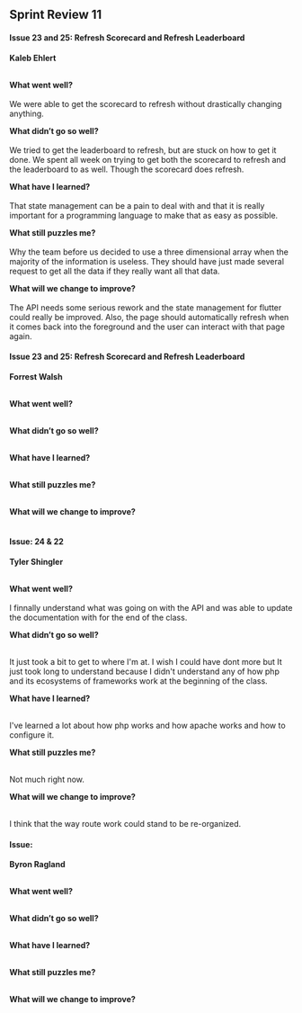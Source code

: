## Sprint Review 11

#### Issue 23 and 25: Refresh Scorecard and Refresh Leaderboard
**Kaleb Ehlert**
<br/><br/>

**What went well?**<br/><br/>
We were able to get the scorecard to refresh without drastically changing anything.

**What didn’t go so well?**<br/><br/>
We tried to get the leaderboard to refresh, but are stuck on how to get it done. We spent all week on trying to get both the scorecard to refresh and the leaderboard to as well. Though the scorecard does refresh.

**What have I learned?**<br/><br/>
That state management can be a pain to deal with and that it is really important for a programming language to make that as easy as possible.

**What still puzzles me?**<br/><br/>
Why the team before us decided to use a three dimensional array when the majority of the information is useless. They should have just made several request to get all the data if they really want all that data.

**What will we change to improve?**<br/><br/>
The API needs some serious rework and the state management for flutter could really be improved. Also, the page should automatically refresh when it comes back into the foreground and the user can interact with that page again.

#### Issue 23 and 25: Refresh Scorecard and Refresh Leaderboard
**Forrest Walsh**
<br/><br/>

**What went well?**<br/><br/>


**What didn’t go so well?**<br/><br/>



**What have I learned?**<br/><br/>


**What still puzzles me?**<br/><br/>


**What will we change to improve?**<br/><br/>



#### Issue: 24 & 22
**Tyler Shingler**
<br/><br/>

**What went well?**<br/><br/>
I finnally understand what was going on with the API and was able to update the documentation with for the end of the class.

**What didn’t go so well?**<br/><br/>

It just took a bit to get to where I'm at. I wish I could have dont more but It just took long to understand because I didn't understand any of how php and its ecosystems of frameworks work at the beginning of the class.

**What have I learned?**<br/><br/>

I've learned a lot about how php works and how apache works and how to configure it.

**What still puzzles me?**<br/><br/>

Not much right now.

**What will we change to improve?**<br/><br/>

I think that the way route work could stand to be re-organized.

#### Issue:
**Byron Ragland**
<br/><br/>

**What went well?**<br/><br/>


**What didn’t go so well?**<br/><br/>


**What have I learned?**<br/><br/>


**What still puzzles me?**<br/><br/>


**What will we change to improve?**<br/><br/>

